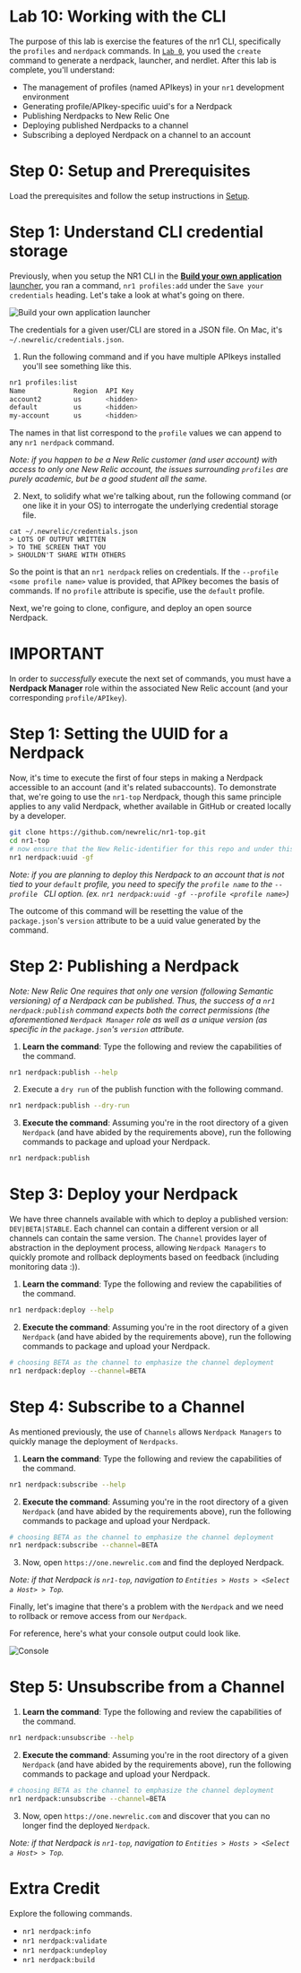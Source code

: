 Lab 10: Working with the CLI
============================

The purpose of this lab is exercise the features of the nr1 CLI, specifically the `profiles` and `nerdpack` commands. In [`Lab 0`](../lab0), you used the `create` command to generate a nerdpack, launcher, and nerdlet. After this lab is complete, you'll understand:

* The management of profiles (named APIkeys) in your `nr1` development environment
* Generating profile/APIkey-specific uuid's for a Nerdpack
* Publishing Nerdpacks to New Relic One
* Deploying published Nerdpacks to a channel
* Subscribing a deployed Nerdpack on a channel to an account

# Step 0: Setup and Prerequisites

Load the prerequisites and follow the setup instructions in [Setup](../SETUP.md).

# Step 1: Understand CLI credential storage

Previously, when you setup the NR1 CLI in the [**Build your own application** launcher](https://one.newrelic.com/launcher/developer-center.launcher), you ran a command, `nr1 profiles:add` under the `Save your credentials` heading. Let's take a look at what's going on there.

![**Build your own application** launcher](../screenshots/lab10_screen01.png)

The credentials for a given user/CLI are stored in a JSON file. On Mac, it's `~/.newrelic/credentials.json`.

1. Run the following command and if you have multiple APIkeys installed you'll see something like this.

```bash
nr1 profiles:list
Name            Region  API Key
account2        us      <hidden>
default         us      <hidden>
my-account      us      <hidden>
```

The names in that list correspond to the `profile` values we can append to any `nr1 nerdpack` command.

*Note: if you happen to be a New Relic customer (and user account) with access to only one New Relic account, the issues surrounding `profiles` are purely academic, but be a good student all the same.*

2. Next, to solidify what we're talking about, run the following command (or one like it in your OS) to interrogate the underlying credential storage file.

```
cat ~/.newrelic/credentials.json
> LOTS OF OUTPUT WRITTEN
> TO THE SCREEN THAT YOU
> SHOULDN'T SHARE WITH OTHERS
```

So the point is that an `nr1 nerdpack` relies on credentials. If the `--profile <some profile name>` value is provided, that APIkey becomes the basis of commands. If no `profile` attribute is specifie, use the `default` profile.

Next, we're going to clone, configure, and deploy an open source Nerdpack.

# IMPORTANT

In order to *successfully* execute the next set of commands, you must have a **Nerdpack Manager** role within the associated New Relic account (and your corresponding `profile/APIkey`).

# Step 1: Setting the UUID for a Nerdpack

Now, it's time to execute the first of four steps in making a Nerdpack accessible to an account (and it's related subaccounts). To demonstrate that, we're going to use the `nr1-top` Nerdpack, though this same principle applies to any valid Nerdpack, whether available in GitHub or created locally by a developer.

```bash
git clone https://github.com/newrelic/nr1-top.git
cd nr1-top
# now ensure that the New Relic-identifier for this repo and under this profile/APIkey be created
nr1 nerdpack:uuid -gf
```

*Note: if you are planning to deploy this Nerdpack to an account that is not tied to your `default` profile, you need to specify the `profile name` to the `--profile ` CLI option. (ex. `nr1 nerdpack:uuid -gf --profile <profile name>`)*

The outcome of this command will be resetting the value of the `package.json`'s `version` attribute to be a uuid value generated by the command.

# Step 2: Publishing a Nerdpack

*Note: New Relic One requires that only one version (following Semantic versioning) of a Nerdpack can be published. Thus, the success of a `nr1 nerdpack:publish` command expects both the correct permissions (the aforementioned `Nerdpack Manager` role as well as a unique version (as specific in the `package.json`'s `version` attribute.*

1. **Learn the command**: Type the following and review the capabilities of the command.

```bash
nr1 nerdpack:publish --help
```

2. Execute a `dry run` of the publish function with the following command.

```bash
nr1 nerdpack:publish --dry-run
```

3. **Execute the command**: Assuming you're in the root directory of a given `Nerdpack` (and have abided by the requirements above), run the following commands to package and upload your Nerdpack.

```bash
nr1 nerdpack:publish
```

# Step 3: Deploy your Nerdpack

We have three channels available with which to deploy a published version: `DEV|BETA|STABLE`. Each channel can contain a different version or all channels can contain the same version. The `Channel` provides layer of abstraction in the deployment process, allowing `Nerdpack Managers` to quickly promote and rollback deployments based on feedback (including monitoring data :)).

1. **Learn the command**: Type the following and review the capabilities of the command.

```bash
nr1 nerdpack:deploy --help
```

2. **Execute the command**: Assuming you're in the root directory of a given `Nerdpack` (and have abided by the requirements above), run the following commands to package and upload your Nerdpack.

```bash
# choosing BETA as the channel to emphasize the channel deployment
nr1 nerdpack:deploy --channel=BETA
```

# Step 4: Subscribe to a Channel

As mentioned previously, the use of `Channels` allows `Nerdpack Managers` to quickly manage the deployment of `Nerdpacks`.

1. **Learn the command**: Type the following and review the capabilities of the command.

```bash
nr1 nerdpack:subscribe --help
```

2. **Execute the command**: Assuming you're in the root directory of a given `Nerdpack` (and have abided by the requirements above), run the following commands to package and upload your Nerdpack.

```bash
# choosing BETA as the channel to emphasize the channel deployment
nr1 nerdpack:subscribe --channel=BETA
```

3. Now, open `https://one.newrelic.com` and find the deployed Nerdpack.

*Note: if that Nerdpack is `nr1-top`, navigation to `Entities > Hosts > <Select a Host> > Top`.*

Finally, let's imagine that there's a problem with the `Nerdpack` and we need to rollback or remove access from our `Nerdpack`.

For reference, here's what your console output could look like.

![Console](../screenshots/lab10_screen02.png)

# Step 5: Unsubscribe from a Channel

1. **Learn the command**: Type the following and review the capabilities of the command.

```bash
nr1 nerdpack:unsubscribe --help
```

2. **Execute the command**: Assuming you're in the root directory of a given `Nerdpack` (and have abided by the requirements above), run the following commands to package and upload your Nerdpack.

```bash
# choosing BETA as the channel to emphasize the channel deployment
nr1 nerdpack:unsubscribe --channel=BETA
```

3. Now, open `https://one.newrelic.com` and discover that you can no longer find the deployed `Nerdpack`.

*Note: if that Nerdpack is `nr1-top`, navigation to `Entities > Hosts > <Select a Host> > Top`.*

# Extra Credit

Explore the following commands.

* `nr1 nerdpack:info`
* `nr1 nerdpack:validate`
* `nr1 nerdpack:undeploy`
* `nr1 nerdpack:build`
